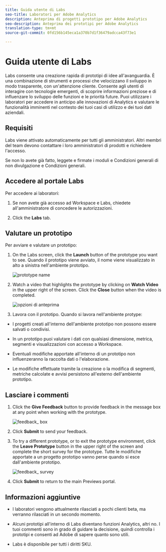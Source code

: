 ```yaml
---
title: Guida utente di Labs
seo-title: Laboratori per Adobe Analytics
description: Anteprima di progetti prototipo per Adobe Analytics
seo-description: Anteprima dei prototipi per Adobe Analytics
translation-type: tm+mt
source-git-commit: 0fd156b145eca1a370b7d1f36479adcca43f73e1

---
```




# Guida utente di Labs

Labs consente una creazione rapida di prototipi di idee all'avanguardia. È una combinazione di strumenti e processi che velocizzano il sviluppo in modo trasparente, con un'attenzione cliente. Consente agli utenti di interagire con tecnologie emergenti, di scoprire informazioni preziose e di influenzare lo sviluppo delle funzioni e le priorità future. Puoi utilizzare i laboratori per accedere in anticipo alle innovazioni di Analytics e valutare le funzionalità imminenti nel contesto dei tuoi casi di utilizzo e dei tuoi dati aziendali.

## Requisiti

Labs viene attivato automaticamente per tutti gli amministratori. Altri membri del team devono contattare i loro amministratori di prodotti e richiedere l'accesso.

Se non lo avete già fatto, leggete e firmate i moduli e Condizioni generali di non divulgazione e Condizioni generali.

## Accedere al portale Labs

Per accedere ai laboratori:

1. Se non avete già accesso ad Workspace e Labs, chiedete all'amministratore di concedere le autorizzazioni.

1. Click the **Labs** tab.


## Valutare un prototipo

Per avviare e valutare un prototipo:

1. On the Labs screen, click the **Launch** button of the prototype you want to see. Quando il prototipo viene avviato, il nome viene visualizzato in alto a sinistra nell'ambiente prototipo.

   ![prototype name](https://user-images.githubusercontent.com/29133525/58670566-c03b6c00-82fc-11e9-8b29-ee34260c4024.png)

1. Watch a video that highlights the prototype by clicking on **Watch Video** in the upper right of the screen. Click the **Close** button when the video is completed.

   ![opzioni di anteprima](https://user-images.githubusercontent.com/29133525/58670261-a2213c00-82fb-11e9-88db-cc839c98fdab.png)

1. Lavora con il prototipo. Quando si lavora nell'ambiente protype:

* I progetti creati all'interno dell'ambiente prototipo non possono essere salvati o condivisi.

* In un prototipo puoi valutare i dati con qualsiasi dimensione, metrica, segmenti e visualizzazioni con accesso a Workspace.

* Eventuali modifiche apportate all'interno di un prototipo non influenzeranno la raccolta dati o l'elaborazione.

* Le modifiche effettuate tramite la creazione o la modifica di segmenti, metriche calcolate e avvisi persistono all'esterno dell'ambiente prototipo.

## Lasciare i commenti

1. Click the **Give Feedback** button to provide feedback in the message box at any point when working with the prototype.

   ![feedback_ box](https://user-images.githubusercontent.com/29133525/58670344-f0363f80-82fb-11e9-8824-ec2b41f7187a.png)

1. Click **Submit** to send your feedback.

1. To try a different prototype, or to exit the prototype environment, click the **Leave Prototype** button in the upper right of the screen and complete the short survey for the prototype. Tutte le modifiche apportate a un progetto prototipo vanno perse quando si esce dall'ambiente prototipo.

   ![feedback_ survey](https://user-images.githubusercontent.com/29133525/58670404-2bd10980-82fc-11e9-8cae-0dfc9f9da6b7.png)

1. Click **Submit** to return to the main Previews portal.

## Informazioni aggiuntive

* I laboratori vengono attualmente rilasciati a pochi clienti beta, ma verranno rilasciati in un secondo momento.

* Alcuni prototipi all'interno di Labs diventano funzioni Analytics, altri no. I tuoi commenti sono in grado di guidare la decisione, quindi controlla i prototipi e consenti ad Adobe di sapere quanto sono utili.

* Labs è disponibile per tutti i diritti SKU.
